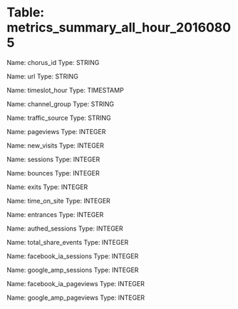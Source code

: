 Table: metrics_summary_all_hour_20160805
========================================

Name: chorus_id
Type: STRING

Name: url
Type: STRING

Name: timeslot_hour
Type: TIMESTAMP

Name: channel_group
Type: STRING

Name: traffic_source
Type: STRING

Name: pageviews
Type: INTEGER

Name: new_visits
Type: INTEGER

Name: sessions
Type: INTEGER

Name: bounces
Type: INTEGER

Name: exits
Type: INTEGER

Name: time_on_site
Type: INTEGER

Name: entrances
Type: INTEGER

Name: authed_sessions
Type: INTEGER

Name: total_share_events
Type: INTEGER

Name: facebook_ia_sessions
Type: INTEGER

Name: google_amp_sessions
Type: INTEGER

Name: facebook_ia_pageviews
Type: INTEGER

Name: google_amp_pageviews
Type: INTEGER

